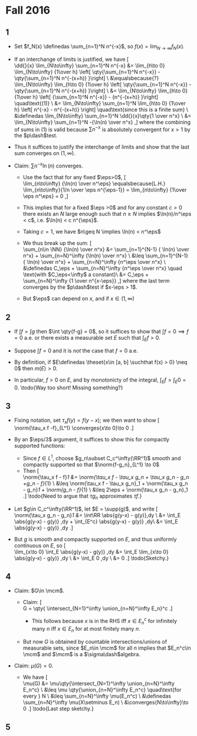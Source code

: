 # Fall 2016

## 1

- Set $f_N(x) \definedas \sum_{n=1}^N n^{-x}$, so $f(x) = \lim_{N\to\infty} f_N(x)$.
- If an interchange of limits is justified, we have
\[  
\dd{}{x} \lim_{N\to\infty} \sum_{n=1}^N n^{-x}
&= \lim_{h\to 0} \lim_{N\to\infty} {1\over h} \left[ \qty{\sum_{n=1}^N n^{-x}} - \qty{\sum_{n=1}^N n^{-(x+h)} }\right] \\
&\equalsbecause{?} \lim_{N\to\infty} \lim_{h\to 0} {1\over h} \left[ \qty{\sum_{n=1}^N n^{-x}} - \qty{\sum_{n=1}^N n^{-(x+h)} }\right] \\
&= \lim_{N\to\infty} \lim_{h\to 0} {1\over h} \left[ {\sum_{n=1}^N n^{-x}} - {n^{-(x+h)} }\right] \quad\text{(1)} \\
&= \lim_{N\to\infty} \sum_{n=1}^N \lim_{h\to 0} {1\over h} \left[ n^{-x} - n^{-(x+h)} \right] \quad\text{since this is a finite sum} \\
&\definedas \lim_{N\to\infty} \sum_{n=1}^N \dd{}{x}\qty{1 \over n^x} \\ 
&= \lim_{N\to\infty} \sum_{n=1}^N -{\ln(n) \over n^x}
,\]
  where the combining of sums in (1) is valid because $\sum n^{-x}$ is absolutely convergent for $x>1$ by the $p\dash$test.

- Thus it suffices to justify the interchange of limits and show that the last sum converges on $(1, \infty)$.

- Claim: $\sum n^{-x}\ln(n)$ converges.
  - Use the fact that for any fixed $\eps>0$,
  \[  
  \lim_{n\to\infty} {\ln(n) \over n^\eps} 
  \equalsbecause{L.H.} \lim_{n\to\infty}{1/n \over \eps n^{\eps-1}} 
  = \lim_{n\to\infty} {1\over \eps n^\eps} = 0
  ,\]
  - This implies that for a fixed $\eps >0$ and for any constant $c>0$ there exists an $N$ large enough such that $n\geq N$ implies $\ln(n)/n^\eps < c$, i.e. $\ln(n) < c n^{\eps}$.
  - Taking $c=1$, we have $n\geq N \implies \ln(n) < n^\eps$
  - We thus break up the sum:
  \[  
  \sum_{n\in \NN} {\ln(n) \over n^x} 
  &= \sum_{n=1}^{N-1} { \ln(n) \over n^x} + \sum_{n=N}^\infty {\ln(n) \over n^x} \\
  &\leq \sum_{n=1}^{N-1} { \ln(n) \over n^x} + \sum_{n=N}^\infty {n^\eps \over n^x} \\
  &\definedas C_\eps + \sum_{n=N}^\infty {n^\eps \over n^x} \quad \text{with $C_\eps<\infty$ a constant}\\
  &= C_\eps + \sum_{n=N}^\infty {1 \over n^{x-\eps}}
  ,\]
  where the last term converges by the $p\dash$test if $x-\eps > 1$.

  - But $\eps$ can depend on $x$, and if $x\in (1, \infty)$ 



## 2

- If $\int f = \int g$ then $\int \qty{f-g} = 0$, so it suffices to show that $\int f = 0 \implies f = 0$ a.e. or there exists a measurable set $E$ such that $\int_E f > 0$.

- Suppose $\int f = 0$ and it is *not* the case that $f=0$ a.e.
- By definition, if $E\definedas \theset{x\in [a, b] \suchthat f(x) > 0} \neq 0$ then $m(E) > 0$.
- In particular, $f>0$ on $E$, and by monotonicty of the integral, $\int_E f > \int_E 0 = 0$.
\todo{Way too short! Missing something?}

## 3

- Fixing notation, set $\tau_x f(y) = f(y-x)$; we then want to show
\[  
\norm{\tau_x f -f}_{L^1} \converges{x\to 0}\to 0
.\]
- By an $\eps/3$ argument, it suffices to show this for compactly supported functions:
  - Since $f\in L^1$, choose $g_n\subset C_c^\infty(\RR^1)$ smooth and compactly supported so that $\norm{f-g_n}_{L^1} \to 0$
  - Then
  \[  
  \norm{\tau_x f - f}_1 
  &= \norm{\tau_x f - \tau_x g_n + \tau_x g_n - g_n +g_n - f}_{1} \\
  &\leq \norm{\tau_x f - \tau_x g_n}_1 + \norm{\tau_x g_n - g_n}_1 + \norm{g_n - f}_{1} \\
  &\leq 2\eps + \norm{\tau_x g_n - g_n}_1
  .\]
  \todo{Need to argue that $\tau g_n$ approximates $\tau f$.}

- Let $g\in C_c^\infty(\RR^1)$, let $E = \supp(g)$, and write
\[  
\norm{\tau_x g_n - g_n}_1 
&= \int_\RR \abs{g(y-x) - g(y)}\,dy \\
&= \int_E \abs{g(y-x) - g(y)} \,dy + \int_{E^c} \abs{g(y-x) - g(y)} \,dy\\
&= \int_E \abs{g(y-x) - g(y)} \,dy 
.\]

- But $g$ is smooth and compactly supported on $E$, and thus uniformly continuous on $E$, so
\[  
\lim_{x\to 0} \int_E \abs{g(y-x) - g(y)} \,dy 
&= \int_E \lim_{x\to 0} \abs{g(y-x) - g(y)} \,dy \\
&= \int_E 0 \,dy \\
&= 0
.\]
\todo{Sketchy.}

## 4

- Claim: $G\in \mcm$.
  - Claim:
  \[  
  G = \qty{ \intersect_{N=1}^\infty \union_{n=N}^\infty E_n}^c
  .\]

    - This follows because $x$ is in the RHS iff $x\in E_n^c$ for infinitely many $n$ iff $x\in E_n$ for at most finitely many $n$.

  - But now $G$ is obtained by countable intersections/unions of measurable sets, since $E_n\in \mcm$ for all $n$ implies that $E_n^c\in \mcm$ and $\mcm$ is a $\sigma\dash$algebra.

- Claim: $\mu(G) = 0$.

  - We have
  \[  
  \mu(G)
  &= \mu\qty{\intersect_{N=1}^\infty \union_{n=N}^\infty E_n^c} \\
  &\leq \mu \qty{\union_{n=N}^\infty E_n^c} \quad\text{for every } N \\
  &\leq \sum_{n=N}^\infty \mu(E_n^c) \\
  &\definedas \sum_{n=N}^\infty \mu(X\setminus E_n) \\
  &\converges{N\to\infty}\to 0
  .\]
  \todo{Last step sketchy.}

## 5


  
